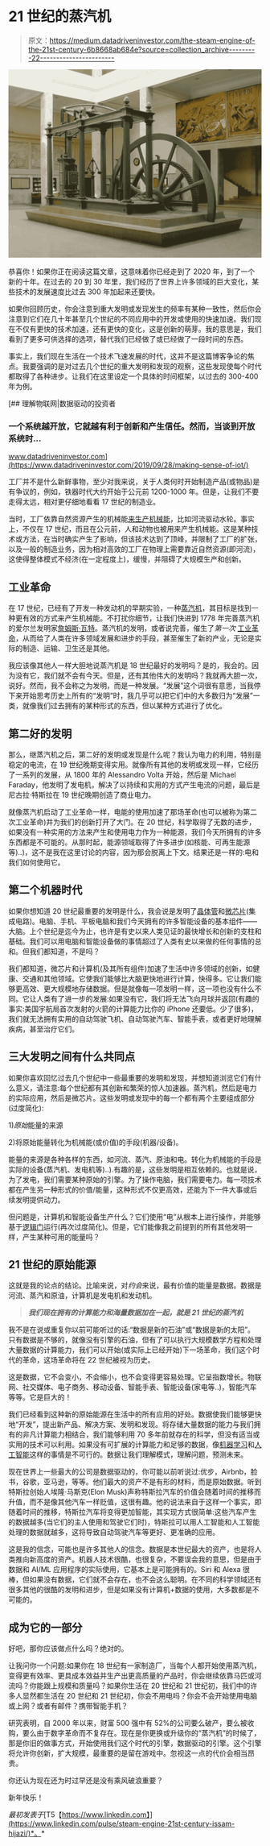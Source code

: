 # 21 世纪的蒸汽机

> 原文：<https://medium.datadriveninvestor.com/the-steam-engine-of-the-21st-century-6b8668ab684e?source=collection_archive---------22----------------------->

![](img/c21ae419699549fd6a183756ee7221f5.png)

恭喜你！如果你正在阅读这篇文章，这意味着你已经走到了 2020 年，到了一个新的十年。在过去的 20 到 30 年里，我们经历了世界上许多领域的巨大变化，某些技术的发展速度比过去 300 年加起来还要快。

如果你回顾历史，你会注意到重大发明或发现发生的频率有某种一致性，然后你会注意到它们在几十年甚至几个世纪的不同应用中的开发或使用的快速加速。我们现在不仅有更快的技术加速，还有更快的变化，这是创新的萌芽。我的意思是，我们看到了更多可供选择的选项，替代我们已经做了或已经做了一段时间的东西。

事实上，我们现在生活在一个技术飞速发展的时代，这并不是这篇博客争论的焦点。我要强调的是对过去几个世纪的重大发明和发现的观察，这些发现使每个时代都取得了各种进步。让我们在这里设定一个具体的时间框架，以过去的 300-400 年为例。

[](https://www.datadriveninvestor.com/2019/09/28/making-sense-of-iot/) [## 理解物联网|数据驱动的投资者

### 一个系统越开放，它就越有利于创新和产生信任。然而，当谈到开放系统时…

www.datadriveninvestor.com](https://www.datadriveninvestor.com/2019/09/28/making-sense-of-iot/) 

工厂并不是什么新鲜事物，至少对我来说，关于人类何时开始制造产品(或物品)是有争议的，例如，铁器时代大约开始于公元前 1200-1000 年。但是，让我们不要走得太远，相对更仔细地看看 17 世纪的制造业。

当时，工厂依靠自然资源产生的机械能[来生产机械能](https://en.wikipedia.org/wiki/Mechanical_energy)，比如河流驱动水轮。事实上，不仅在 17 世纪，而且在公元前，人和动物也被用来产生机械能。这是某种技术或方法，在当时确实产生了影响，但该技术达到了顶峰，并限制了工厂的扩张，以及一般的制造业务，因为相对高效的工厂在物理上需要靠近自然资源(即河流)，这使得整体模式不经济(在一定程度上)，缓慢，并阻碍了大规模生产和创新。

## 工业革命

在 17 世纪，已经有了开发一种发动机的早期实验，一种[蒸汽机](https://en.wikipedia.org/wiki/Steam_engine)，其目标是找到一种更有效的方式来产生机械能。不打扰你细节，让我们快进到 1778 年完善蒸汽机的爱尔兰发明家[詹姆斯·瓦特](https://en.wikipedia.org/wiki/James_Watt)。蒸汽机的发明，或者说完善，催生了*第一次* [工业革命](https://en.wikipedia.org/wiki/Industrial_Revolution)，从而给了人类在许多领域发展和进步的手段，甚至催生了新的产业，无论是实际的制造、运输、卫生还是其他。

我应该像其他人一样大胆地说蒸汽机是 18 世纪最好的发明吗？是的，我会的。因为没有它，我们就不会有今天。但是，还有其他伟大的发明吗？我就再大胆一次，说好。然而，我不会称之为发明，而是一种发展。“发展”这个词很有意思，当我停下来开始思考历史上所有的“发明”时，我几乎可以把它们中的大多数归为“发展”一类，就像我们过去拥有的某种形式的东西，但以某种方式进行了优化。

## 第二好的发明

那么，继蒸汽机之后，第二好的发明或发现是什么呢？我认为电力的利用，特别是稳定的电流，在 19 世纪晚期变得实用。就像所有其他的发明或发现一样，它经历了一系列的发展，从 1800 年的 Alessandro Volta 开始，然后是 Michael Faraday，他发明了发电机，解决了以持续和实用的方式产生电流的问题，最后是尼古拉·特斯拉在 19 世纪晚期创造了商业电力。

就像蒸汽机启动了工业革命一样，电能的使用加速了那场革命(也可以被称为第二次工业革命)并为我们的创新打开了大门。在 20 世纪，科学取得了无数的进步，如果没有一种实用的方法来产生和使用电力作为一种能源，我们今天所拥有的许多东西都是不可能的。从那时起，能源领域取得了许多进步(如核能、可再生能源等)..)，这不是我在这里讨论的内容，因为那会脱离上下文。结果还是一样的:电和我们如何使用它。

## 第二个机器时代

如果你想知道 20 世纪最重要的发明是什么，我会说是发明了[晶体管](https://en.wikipedia.org/wiki/Transistor)和[微芯片](https://en.wikipedia.org/wiki/Microchip_(disambiguation))(集成电路)。电脑、手机、平板电脑和我们今天拥有的许多智能设备的基本组件——大脑。上个世纪是迄今为止，也许是有史以来人类见证的最快增长和创新的支柱和基础。我们可以用电脑和智能设备做的事情超过了人类有史以来做的任何事情的总和。但我们都知道，不是吗？

我们都知道，微芯片和计算机(及其所有组件)加速了生活中许多领域的创新，如健康、交通和其他领域。它使我们能够比大脑更快地进行计算，快得多。它让我们能够更高效、更大规模地存储数据。但是就像每一项发明一样，这一项也没有什么不同。它让人类有了进一步的发展:如果没有它，我们将无法飞向月球并返回(有趣的事实:美国宇航局首次发射的火箭的计算能力比你的 iPhone 还要低。少了很多)，我们就无法拥有实用的自动驾驶飞机、自动驾驶汽车、智能手表，或者更好地理解疾病，甚至治疗它们。

## 三大发明之间有什么共同点

如果你喜欢回忆过去几个世纪中一些最重要的发明和发现，并想知道浏览它们有什么意义，请注意:每个世纪都有其创新和繁荣的惊人加速器。蒸汽机，然后是电力的实际应用，然后是微芯片。这些发明或发现中的每一个都有两个主要组成部分(过度简化):

1)*原始*能量的来源

2)将原始能量转化为机械能(或价值)的手段(机器/设备)。

能量的来源是各种各样的东西，如河流、蒸汽、原油和电。转化为机械能的手段是实际的设备(蒸汽机、发电机等)..).有趣的是，这些发明是相互依赖的。也就是说，为了发电，我们需要某种原始的引擎。为了操作电脑，我们需要电力。每一项技术都在产生另一种形式的价值/能量，这种形式不仅更高效，还能为下一件大事或后续发明提供动力。

但问题是，计算机和智能设备生产什么？它们使用“电”从根本上进行操作，并能够基于[逻辑门](https://en.wikipedia.org/wiki/Logic_gate)运行(再次过度简化)。但是，它们能像我之前提到的所有其他发明一样，产生某种可用的能量吗？

## 21 世纪的原始能源

这就是我的论点的结论。比喻来说，对*约会*来说，最有价值的能量是数据。数据是河流、蒸汽和原油，计算机是发电机和发动机。

> ***我们现在拥有的计算能力和海量数据加在一起，就是 21 世纪的蒸汽机***

我不是在说或重复你以前可能听过的话:“数据是新的石油”或“数据是新的太阳”。只有数据是不够的，就像没有引擎的石油，但有了可以执行大规模数学方程和处理大量数据的计算能力，我们可以开始(或实际上已经开始)下一场革命，我们这个时代的革命，这场革命将在 22 世纪被视为历史。

这是数据，它不会变小，不会缩小，也不会变得更容易处理。它呈指数增长。物联网、社交媒体、电子商务、移动设备、智能手表、智能设备(家电等..)，智能汽车等等。它是巨大的！

我们已经看到这种新的原始能源在生活中的所有应用的好处。数据使我们能够更快地“开发”，提出新产品、解决方案、发明和发现。将存储大量数据的能力与我们拥有的非凡计算能力相结合，我们能够利用 70 多年前就存在的科学，但没有适当或实用的技术可以利用。如果没有可扩展的计算能力和足够的数据，像[机器学习](https://en.wikipedia.org/wiki/Machine_learning)和[人工智能](https://en.wikipedia.org/wiki/Artificial_intelligence)这样的事情是不可行的。数据让我们理解模式，理解问题，预测未来。

现在世界上一些最大的公司是数据驱动的，你可能以前听说过:优步，Airbnb，脸书，谷歌，亚马逊，等等。他们最大的资产不是有形的材料，而是原始数据。听到特斯拉创始人埃隆·马斯克(Elon Musk)声称特斯拉汽车的价值会随着时间的推移而升值，而不是像其他汽车一样贬值，这很有趣。他的说法来自于这样一个事实，即随着时间的推移，特斯拉汽车将变得更加智能，其实现方式很简单:这些汽车产生的数据越多(当它们的主人使用和驾驶它们时)，特斯拉可以用人工智能和人工智能处理的数据就越多，这将导致自动驾驶汽车等更好、更准确的应用。

这是我的信念，可能也是许多其他人的信念。数据是本世纪最大的资产，也是将人类推向新高度的资产。机器人技术很酷，也很复杂，不要误会我的意思，但是由于数据和 AI/ML 应用程序的实际使用，它基本上是可能拥有的。Siri 和 Alexa 很棒，但如果没有数据，它们就不会存在，也不会这么聪明。在不同的科学领域还有很多其他的很酷的发明和进步，但是如果没有计算机+数据的使用，大多数都是不可能的。

## 成为它的一部分

好吧，那你应该做点什么吗？绝对的。

让我问你一个问题:如果你在 18 世纪有一家制造厂，当每个人都开始使用蒸汽机，变得更有效率、更具成本效益并生产出更高质量的产品时，你会继续依靠马匹或河流吗？你能跟上规模和质量吗？如果你生活在 20 世纪和 21 世纪初，我们中的许多人显然都生活在 20 世纪和 21 世纪初，你会不用电吗？你会不会开始使用电脑或上网？或者有邮件？携带智能手机？

研究表明，自 2000 年以来，财富 500 强中有 52%的公司要么破产，要么被收购，要么由于数字革命而不复存在。现在是你更换或升级你的“蒸汽机”的时候了，那是你旧的做事方式，开始使用我们这个时代的引擎，数据驱动的引擎。这个引擎将允许你创新，扩大规模，最重要的是留在游戏中。忽视这一点的代价会相当昂贵。

你还认为现在还为时过早还是没有乘风破浪重要？

新年快乐！

*最初发表于*[T5【https://www.linkedin.com】](https://www.linkedin.com/pulse/steam-engine-21st-century-issam-hijazi/)*。*